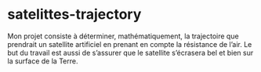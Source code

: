 # satelittes-trajectory
Mon projet consiste à déterminer, mathématiquement, la trajectoire que prendrait un satellite artificiel en prenant en compte la résistance de l’air. Le but du travail est aussi de s’assurer que le satellite s’écrasera bel et bien sur la surface de la Terre. 
